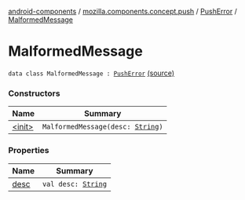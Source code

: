[android-components](../../../index.md) / [mozilla.components.concept.push](../../index.md) / [PushError](../index.md) / [MalformedMessage](./index.md)

# MalformedMessage

`data class MalformedMessage : `[`PushError`](../index.md) [(source)](https://github.com/mozilla-mobile/android-components/blob/master/components/concept/push/src/main/java/mozilla/components/concept/push/PushProcessor.kt#L97)

### Constructors

| Name | Summary |
|---|---|
| [&lt;init&gt;](-init-.md) | `MalformedMessage(desc: `[`String`](https://kotlinlang.org/api/latest/jvm/stdlib/kotlin/-string/index.html)`)` |

### Properties

| Name | Summary |
|---|---|
| [desc](desc.md) | `val desc: `[`String`](https://kotlinlang.org/api/latest/jvm/stdlib/kotlin/-string/index.html) |
